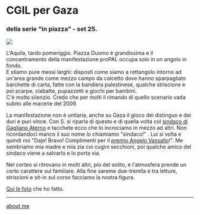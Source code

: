 # CGIL per Gaza  
### della serie "in piazza" - set 25. 

![](https://live.staticflickr.com/65535/54799610433_6247f74ab5_c.jpg) 

L'Aquila, tardo pomeriggio. Piazza Duomo è grandissima e il concentramento della manifestazione proPAL occupa solo in un angolo in fondo.     
E stiamo pure messi larghi: disposti come siamo a rettangolo intorno ad un'area grande come mezzo campo da calcetto dove hanno sparpagliato barchette di carta, fatte con la bandiera palestinese, qualche striscione e poi scarpe, ciabatte, pupazzetti e giochi per bambini.  
C'è molto silenzio. Credo che per  molti il rimando di quello scenario vada subito alle macerie del 2009.   

La manifestazione non è unitaria, anche su Gaza il gioco dei distinguo e dei duri e puri vince. Con S. si riparla di questo e di quella volta col [sindaco di Gagliano Aterno](https://cacioman.substack.com/p/sobrieta) e tacchete ecco che lo incrociamo in mezzo ad altri. Non ricordandoci manco il suo nome lo chiamiamo "sindaco!" . Lui si volta e quindi noi "Daje! Bravo! Complimenti per il [premio Angelo Vassallo](https://abruzzolive.it/il-sindaco-di-gagliano-aterno-luca-santilli-vince-il-premio-angelo-vassallo/)!". Me sembriamo mia madre e mia zia coi cugini secchioni, poi qualche amico del sindaco viene a salvarlo e lo porta via.  

Nel corteo si ritrovano in molti altri, più del solito, e l'atmosfera prende un certo carattere sul familiare. Alla fine sareme due-tremila e tra letture, striscioni e sit-in sul corso facciamo la nostra figura.  

[Qui le foto](https://www.flickr.com/gp/cacioman/0q4x4zdg2u) che ho fatto.

---  
[about me](https://about.me/cacioman)
